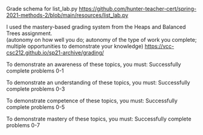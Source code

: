 Grade schema for list_lab.py https://github.com/hunter-teacher-cert/spring-2021-methods-2/blob/main/resources/list_lab.py 

I used the  mastery-based grading system from the Heaps and Balanced Trees assignment.  
(autonomy on how well you do; autonomy of the type of work you complete; multiple opportunities to demonstrate your knowledge)
https://vcc-csc212.github.io/sp21-archive/grading/ 

To demonstrate an awareness of these topics, you must:
Successfully complete problems 0-1

To demonstrate an understanding of these topics, you must:
Successfully complete problems 0-3

To demonstrate competence of these topics, you must:
Successfully complete problems 0-5

To demonstrate mastery of these topics, you must:
Successfully complete problems 0-7
